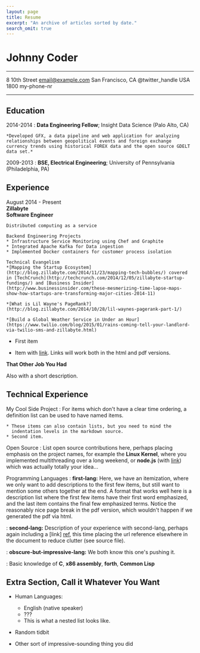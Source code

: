 ```yaml
---
layout: page
title: Resume
excerpt: "An archive of articles sorted by date."
search_omit: true
---
```


Johnny Coder
============
 
-------------------     ----------------------------
8 10th Street                        email@example.com
San Francisco, CA                          @twitter_handle
USA                           1800 my-phone-nr
-------------------     ----------------------------
 
Education
---------
 
2014-2014
:   **Data Engineering Fellow**; Insight Data Science (Palo Alto, CA)
 
    *Developed GFX, a data pipeline and web application for analyzing relationships between geopolitical events and foreign exchange currency trends using historical FOREX data and the open source GDELT data set.*
 
2009-2013
:   **BSE, Electrical Engineering**; University of
    Pennsylvania (Philadelphia, PA)
 
 
Experience
----------

August 2014 - Present  
**Zillabyte**  
**Software Engineer**

    Distributed computing as a service

    Backend Engineering Projects
    * Infrastructure Service Monitoring using Chef and Graphite
    * Integrated Apache Kafka for Data ingestion
    * Implemented Docker containers for customer process isolation
 
    Technical Evangelism
    *[Mapping the Startup Ecosystem](http://blog.zillabyte.com/2014/11/23/mapping-tech-bubbles/) covered in [TechCrunch](http://techcrunch.com/2014/12/05/zillabyte-startup-fundings/) and [Business Insider](http://www.businessinsider.com/these-mesmerizing-time-lapse-maps-show-how-startups-are-transforming-major-cities-2014-11)

    *[What is Lil Wayne's PageRank?](http://blog.zillabyte.com/2014/10/28/lil-waynes-pagerank-part-1/)

    *[Build a Global Weather Service in Under an Hour](https://www.twilio.com/blog/2015/01/rains-coming-tell-your-landlord-via-twilio-sms-and-zillabyte.html)


* First item
 
* Item with [link](http://www.example.com). Links will work both in
  the html and pdf versions.
 
**That Other Job You Had**
 
Also with a short description.
 
Technical Experience
--------------------
 
My Cool Side Project
:   For items which don't have a clear time ordering, a definition
    list can be used to have named items.
 
    * These items can also contain lists, but you need to mind the
      indentation levels in the markdown source.
    * Second item.
 
Open Source
:   List open source contributions here, perhaps placing emphasis on
    the project names, for example the **Linux Kernel**, where you
    implemented multithreading over a long weekend, or **node.js**
    (with [link](http://nodejs.org)) which was actually totally
    your idea...
 
Programming Languages
:   **first-lang:** Here, we have an itemization, where we only want
    to add descriptions to the first few items, but still want to
    mention some others together at the end. A format that works well
    here is a description list where the first few items have their
    first word emphasized, and the last item contains the final few
    emphasized terms. Notice the reasonably nice page break in the pdf
    version, which wouldn't happen if we generated the pdf via html.
 
:   **second-lang:** Description of your experience with second-lang,
    perhaps again including a [link] [ref], this time placing the url
    reference elsewhere in the document to reduce clutter (see source
    file). 
 
:   **obscure-but-impressive-lang:** We both know this one's pushing
    it.
 
:   Basic knowledge of **C**, **x86 assembly**, **forth**, **Common Lisp**
 
[ref]: https://github.com/githubuser/superlongprojectname
 
Extra Section, Call it Whatever You Want
----------------------------------------
 
* Human Languages:
 
     * English (native speaker)
     * ???
     * This is what a nested list looks like.
 
* Random tidbit
 
* Other sort of impressive-sounding thing you did
